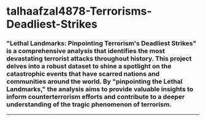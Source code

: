 # **talhaafzal4878-Terrorisms-Deadliest-Strikes**

### "Lethal Landmarks: Pinpointing Terrorism's Deadliest Strikes" is a comprehensive analysis that identifies the most devastating terrorist attacks throughout history. This project delves into a robust dataset to shine a spotlight on the catastrophic events that have scarred nations and communities around the world. By "pinpointing the Lethal Landmarks," the analysis aims to provide valuable insights to inform counterterrorism efforts and contribute to a deeper understanding of the tragic phenomenon of terrorism.
---
